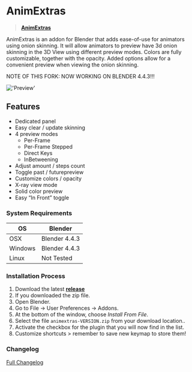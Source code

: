 # AnimExtras

><b>[AnimExtras](https://github.com/iBrushC/animextras)</b>

AnimExtras is an addon for Blender that adds ease-of-use for animators using onion skinning. It will allow animators to preview have 3d onion skinning in the 3D View using different preview modes. Colors are fully customizable, together with the opacity. Added options allow for a convenient preview when viewing the onion skinning.

NOTE OF THIS FORK: NOW WORKING ON BLENDER 4.4.3!!!

!['Preview'](https://raw.githubusercontent.com/wiki/schroef/animextras/images/anmx-v112.jpg?2021-04-21.2)

## Features

* Dedicated panel
* Easy clear / update skinning
* 4 preview modes
  * Per-Frame
  * Per-Frame Stepped
  * Direct Keys
  * InBetweening
* Adjust amount / steps count
* Toggle past / futurepreview
* Customize colors / opacity
* X-ray view mode
* Solid color preview
* Easy “In Front” toggle

### System Requirements

| **OS** | **Blender** |
| ------------- | ------------- |
| OSX | Blender 4.4.3 |
| Windows | Blender 4.4.3 |
| Linux | Not Tested |

<!-- ### Blender 2.80 | Pre-release
Try this pre-release branch for Blender 2.80: [bl280_dev](https://github.com/PATH-TO-PRE-LEASE) -->

### Installation Process

1. Download the latest <b>[release](https://github.com/iBrushC/animextras/releases/)</b>
2. If you downloaded the zip file.
3. Open Blender.
4. Go to File -> User Preferences -> Addons.
5. At the bottom of the window, choose *Install From File*.
6. Select the file `animextras-VERSION.zip` from your download location..
7. Activate the checkbox for the plugin that you will now find in the list.
8. Customize shortcuts > remember to save new keymap to store them!

### Changelog

[Full Changelog](CHANGELOG.md)
